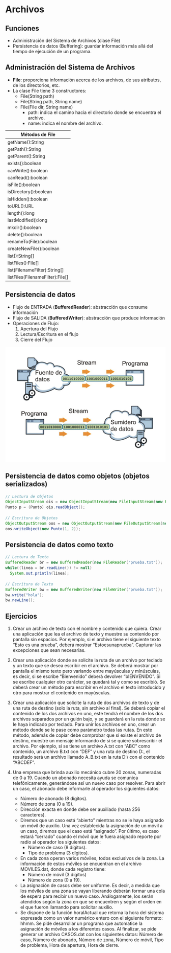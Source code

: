 # Archivos

## Funciones

* Administración del Sistema de Archivos (clase File)
* Persistencia de datos (Buffering): guardar información más allá del tiempo de ejecución de un programa.

## Administración del Sistema de Archivos

* **File**: proporciona información acerca de los archivos, de sus atributos, de los directorios, etc.
* La clase File tiene 3 constructores:
  * File(String path)
  * File(String path, String name)
  * File(File dir, String name)
    * path: indica el camino hacia el directorio donde se encuentra el archivo.
    * name: indica el nombre del archivo.

| Métodos de File |
| -- |
| getName():String |
| getPath():String |
| getParent():String |
| exists():boolean |
| canWrite():boolean |
| canRead():boolean |
| isFile():boolean |
| isDirectory():boolean |
| isHidden():boolean |
| toURL():URL |
| length():long |
| lastModified():long |
| mkdir():boolean |
| delete():boolean |
| renameTo(File):boolean |
| createNewFile():boolean |
| list():String[] |
| listFiles():File[] |
| list(FilenameFilter):String[] |
| listFiles(FilenameFilter):File[] |

## Persistencia de datos

* Flujo de ENTRADA (**BufferedReader**): abstracción que consume información
* Flujo de SALIDA (**BufferedWriter**): abstracción que produce información
* Operaciones de Flujo:
    1. Apertura del Flujo
    1. Lectura/Escritura en el flujo
    1. Cierre del Flujo

![Flujos](img/flujos.png)

## Persistencia de datos como objetos (objetos serializados)

```java
// Lectura de Objetos
ObjectInputStream ois = new ObjectInputStream(new FileInputStream(new File("tst.dat")));
Punto p = (Punto) ois.readObject();

// Escritura de Objetos
ObjectOutputStream oos = new ObjectOutputStream(new FileOutputStream(new File("tst.dat")));
oos.writeObject(new Punto(1, 2));
```

## Persistencia de datos como texto

```java
// Lectura de Texto
BufferedReader br = new BufferedReader(new FileReader("prueba.txt"));
while((linea = br.readLine()) != null)
  System.out.println(linea);

// Escritura de Texto
BufferedWriter bw = new BufferedWriter(new FileWriter("prueba.txt"));
bw.write("hola");
bw.newLine();
```

## Ejercicios

1. Crear un archivo de texto con el nombre y contenido que quiera. Crear una aplicación que lea el archivo de texto y muestre su contenido por pantalla sin espacios. Por ejemplo, si el archivo tiene el siguiente texto “Esto es una prueba”, deberá mostrar “Estoesunaprueba”. Capturar las excepciones que sean necesarias.

1. Crear una aplicación donde se solicite la ruta de un archivo por teclado y un texto que se desea escribir en el archivo. Se deberá mostrar por pantalla el mismo texto pero variando entre mayúsculas y minúsculas, es decir, si se escribe “Bienvenido” deberá devolver “bIENVENIDO”. Si se escribe cualquier otro carácter, se quedará tal y como se escribió. Se deberá crear un método para escribir en el archivo el texto introducido y otro para mostrar el contenido en mayúsculas.

1. Crear una aplicación que solicite la ruta de dos archivos de texto y de una ruta de destino (solo la ruta, sin archivo al final). Se deberá copiar el contenido de los dos archivos en uno, este tendrá el nombre de los dos archivos separados por un guión bajo, y se guardará en la ruta donde se le haya indicado por teclado. Para unir los archivos en uno, crear un método donde se le pase como parámetro todas las rutas. En este método, además de copiar debe comprobar que sí existe el archivo de destino, muestre un mensaje informando de si se quiere sobrescribir el archivo. Por ejemplo, si se tiene un archivo A.txt con “ABC” como contenido, un archivo B.txt con “DEF” y una ruta de destino D:\, el resultado será un archivo llamado A_B.txt en la ruta D:\ con el contenido “ABCDEF”.

1. Una empresa que brinda auxilio mecánico cubre 20 zonas, numeradas de 0 a 19. Cuando un abonado necesita ayuda se comunica telefónicamente, generándose así un nuevo caso por resolver. Para abrir un caso, el abonado debe informarle al operador los siguientes datos:
    * Número de abonado (8 dígitos).
    * Número de zona (0 a 19).
    * Dirección exacta en donde debe ser auxiliado (hasta 256 caracteres).
    * Diremos que un caso está “abierto” mientras no se le haya asignado un móvil de auxilio. Una vez establecida la asignación de un móvil a un caso, diremos que el caso está “asignado”. Por último, es caso estará “cerrado” cuando el móvil que le fuera asignado reporte por radio al operador los siguientes datos:
        * Número de caso (8 dígitos).
        * Tipo de problema (3 dígitos).
    * En cada zona operan varios móviles, todos exclusivos de la zona. La información de estos móviles se encuentran en el archivo MOVILES.dat, donde cada registro tiene:
        * Número de móvil (3 dígitos)
        * Número de zona (0 a 19).
    * La asignación de casos debe ser uniforme. Es decir, a medida que los móviles de una zona se vayan liberando deberán formar una cola de espera para recibir un nuevo caso. Análogamente, los serán atendidos según la zona en que se encuentren y según el orden en el que fueron llamando para solicitar auxilio.
    * Se dispone de la función horalActual que retorna la hora del sistema expresada como un valor numérico entero con el siguiente formato: hhmm. Se pide desarrollar un programa que automatice la asignación de móviles a los diferentes casos. Al finalizar, se pide generar un archivo CASOS.dat con los siguientes datos: Número de caso, Número de abonado, Número de zona, Número de móvil, Tipo de problema, Hora de apertura, Hora de cierre.
  